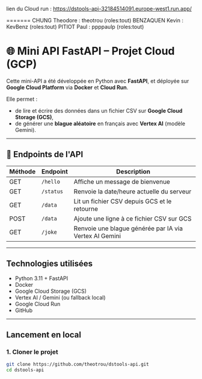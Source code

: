 lien du Cloud run : https://dstools-api-32184514091.europe-west1.run.app/


=======
CHUNG Theodore : theotrou (roles:tout)
BENZAQUEN Kevin : KevBenz (roles:tout) 
PITIOT Paul : ppppaulp (roles:tout) 



# 🌐 Mini API FastAPI – Projet Cloud (GCP)

Cette mini-API a été développée en Python avec **FastAPI**, et déployée sur **Google Cloud Platform** via **Docker** et **Cloud Run**.

Elle permet :
- de lire et écrire des données dans un fichier CSV sur **Google Cloud Storage (GCS)**,
- de générer une **blague aléatoire** en français avec **Vertex AI** (modèle Gemini).

---

## 🚀 Endpoints de l'API

| Méthode | Endpoint     | Description                                                                 |
|---------|--------------|-----------------------------------------------------------------------------|
| GET     | `/hello`     | Affiche un message de bienvenue                                             |
| GET     | `/status`    | Renvoie la date/heure actuelle du serveur                                   |
| GET     | `/data`      | Lit un fichier CSV depuis GCS et le retourne                               |
| POST    | `/data`      | Ajoute une ligne à ce fichier CSV sur GCS                                   |
| GET     | `/joke`      | Renvoie une blague générée par IA via Vertex AI Gemini                      |

---


## Technologies utilisées

- Python 3.11 + FastAPI
- Docker
- Google Cloud Storage (GCS)
- Vertex AI / Gemini (ou fallback local)
- Google Cloud Run
- GitHub

---

## Lancement en local

### 1. Cloner le projet

```bash
git clone https://github.com/theotrou/dstools-api.git
cd dstools-api
